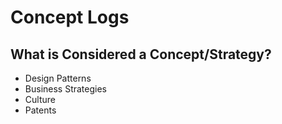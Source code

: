 # Concept Logs

## What is Considered a Concept/Strategy?

- Design Patterns
- Business Strategies
- Culture
- Patents
